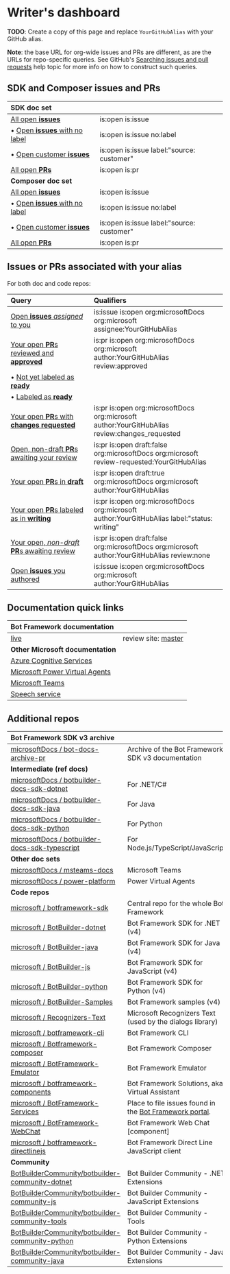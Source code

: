 # Writer's dashboard

**TODO**: Create a copy of this page and replace `YourGitHubAlias` with your GitHub alias.

**Note**: the base URL for org-wide issues and PRs are different, as are the URLs for repo-specific queries.
See GitHub's [Searching issues and pull requests](https://docs.github.com/en/github/searching-for-information-on-github/searching-issues-and-pull-requests) help topic for more info on how to construct such queries.

## SDK and Composer issues and PRs

| SDK doc set |  |
|:-|:-|
| [All open **issues**](https://github.com/MicrosoftDocs/bot-docs/issues) | is:open is:issue |
| &bullet; [Open **issues** with no label](https://github.com/MicrosoftDocs/bot-docs/issues?q=is%3Aopen+is%3Aissue+no%3Alabel) | is:open is:issue no:label |
| &bullet; [Open customer **issues**](https://github.com/MicrosoftDocs/bot-docs/issues?q=is%3Aopen+is%3Aissue+label%3A%22source%3A+customer%22) | is:open is:issue label:"source: customer" |
| [All open **PRs**](https://github.com/MicrosoftDocs/bot-docs-pr/pulls) | is:open is:pr |
| **Composer doc set** |  |
| [All open **issues**](https://github.com/MicrosoftDocs/composer-docs/issues) | is:open is:issue |
| &bullet; [Open **issues** with no label](https://github.com/MicrosoftDocs/composer-docs/issues?q=is%3Aopen+is%3Aissue+no%3Alabel) | is:open is:issue no:label |
| &bullet; [Open customer **issues**](https://github.com/MicrosoftDocs/composer-docs/issues?q=is%3Aopen+is%3Aissue+label%3A%22source%3A+customer%22) | is:open is:issue label:"source: customer" |
| [All open **PRs**](https://github.com/MicrosoftDocs/composer-docs-pr/pulls) | is:open is:pr |

## Issues or PRs associated with your alias

For both doc and code repos:

| Query | Qualifiers |
|:-|:-|
| [Open **issues** _assigned_ to you](https://github.com/issues?q=is%3Aissue+is%3Aopen+org%3AmicrosoftDocs+org%3Amicrosoft+assignee%3AYourGitHubAlias) | is:issue is:open org:microsoftDocs org:microsoft<br/>assignee:YourGitHubAlias |
| [Your open **PR**s reviewed and **approved**](https://github.com/pulls?q=is%3Apr+org%3AmicrosoftDocs+org%3Amicrosoft+author%3AYourGitHubAlias+review%3Aapproved+is%3Aopen) | is:pr is:open org:microsoftDocs org:microsoft<br/>author:YourGitHubAlias review:approved |
| &bullet; [Not yet labeled as **ready**](https://github.com/pulls?q=is%3Apr+org%3AmicrosoftDocs+org%3Amicrosoft+author%3AYourGitHubAlias+review%3Aapproved+is%3Aopen+-label%3A%22status%3A+ready%22) ||
| &bullet; [Labeled as **ready**](https://github.com/pulls?q=is%3Apr+org%3AmicrosoftDocs+org%3Amicrosoft+author%3AYourGitHubAlias+review%3Aapproved+is%3Aopen+label%3A%22status%3A+ready%22) ||
| [Your open **PR**s with **changes requested**](https://github.com/pulls?q=is%3Apr+org%3AmicrosoftDocs+org%3Amicrosoft+author%3AYourGitHubAlias+review%3Achanges_requested+is%3Aopen) | is:pr is:open org:microsoftDocs org:microsoft<br/>author:YourGitHubAlias review:changes_requested |
| [Open, non-draft **PR**s awaiting your review](https://github.com/pulls?q=is%3Apr+is%3Aopen+draft%3Afalse+org%3AmicrosoftDocs+org%3Amicrosoft+review-requested%3AYourGitHubAlias+) | is:pr is:open draft:false org:microsoftDocs org:microsoft<br/>review-requested:YourGitHubAlias |
| [Your open **PR**s in **draft**](https://github.com/pulls?q=is%3Apr+is%3Aopen+draft%3Atrue+org%3AmicrosoftDocs+org%3Amicrosoft+author%3AYourGitHubAlias) | is:pr is:open draft:true org:microsoftDocs org:microsoft<br/>author:YourGitHubAlias |
| [Your open **PR**s labeled as in **writing**](https://github.com/pulls?q=is%3Apr+is%3Aopen+org%3AmicrosoftDocs+org%3Amicrosoft+author%3AYourGitHubAlias+label%3A%22status%3A+writing%22) | is:pr is:open org:microsoftDocs org:microsoft<br/>author:YourGitHubAlias label:"status: writing" |
| [Your open, _non-draft_ **PR**s awaiting review](https://github.com/pulls?q=is%3Apr+is%3Aopen+draft%3Afalse+org%3AmicrosoftDocs+org%3Amicrosoft+author%3AYourGitHubAlias+review%3Anone) | is:pr is:open draft:false org:microsoftDocs org:microsoft<br/>author:YourGitHubAlias review:none |
| [Open **issues** you authored](https://github.com/issues?q=is%3Aissue+is%3Aopen+org%3AmicrosoftDocs+org%3Amicrosoft+author%3AYourGitHubAlias+) | is:issue is:open org:microsoftDocs org:microsoft<br/>author:YourGitHubAlias |

## Documentation quick links

| Bot Framework documentation |  |
|:-|:-|
| [live](https://docs.microsoft.com/azure/bot-service/) | review site: [master](https://review.docs.microsoft.com/azure/bot-service/?branch=master) |
| **Other Microsoft documentation** |  |
| [Azure Cognitive Services](https://docs.microsoft.com/azure/cognitive-services/) |
| [Microsoft Power Virtual Agents](https://docs.microsoft.com/en-us/power-virtual-agents/) |
| [Microsoft Teams](https://docs.microsoft.com/microsoftteams/platform/) |
| [Speech service](https://docs.microsoft.com/azure/cognitive-services/speech-service/) |

## Additional repos

| Bot Framework SDK v3 archive |  |
|:-|:-|
| [microsoftDocs / bot-docs-archive-pr](https://github.com/MicrosoftDocs/bot-docs-archive-pr) | Archive of the Bot Framework SDK v3 documentation |
| **Intermediate (ref docs)** |  |
| [microsoftDocs / botbuilder-docs-sdk-dotnet](https://github.com/MicrosoftDocs/botbuilder-docs-sdk-dotnet) | For .NET/C# |
| [microsoftDocs / botbuilder-docs-sdk-java](https://github.com/MicrosoftDocs/botbuilder-docs-sdk-java) | For Java |
| [microsoftDocs / botbuilder-docs-sdk-python](https://github.com/MicrosoftDocs/botbuilder-docs-sdk-python) | For Python |
| [microsoftDocs / botbuilder-docs-sdk-typescript](https://github.com/MicrosoftDocs/botbuilder-docs-sdk-typescript) | For Node.js/TypeScript/JavaScript |
| **Other doc sets** |  |
| [microsoftDocs / msteams-docs](https://github.com/MicrosoftDocs/msteams-docs) | Microsoft Teams |
| [microsoftDocs / power-platform](https://github.com/MicrosoftDocs/power-platform) | Power Virtual Agents |
| **Code repos** |  |
| [microsoft / botframework-sdk](https://github.com/microsoft/botframework-sdk) | Central repo for the whole Bot Framework |
| [microsoft / BotBuilder-dotnet](https://github.com/Microsoft/BotBuilder-dotnet) | Bot Framework SDK for .NET (v4) |
| [microsoft / BotBuilder-java](https://github.com/Microsoft/BotBuilder-java) | Bot Framework SDK for Java (v4) |
| [microsoft / BotBuilder-js](https://github.com/Microsoft/BotBuilder-js) | Bot Framework SDK for JavaScript (v4) |
| [microsoft / BotBuilder-python](https://github.com/Microsoft/BotBuilder-python) | Bot Framework SDK for Python (v4) |
| [microsoft / BotBuilder-Samples](https://github.com/Microsoft/BotBuilder-Samples) | Bot Framework samples (v4) |
| [microsoft / Recognizers-Text](https://github.com/microsoft/Recognizers-Text) | Microsoft Recognizers Text (used by the dialogs library) |
| [microsoft / botframework-cli](https://github.com/microsoft/botframework-cli) | Bot Framework CLI |
| [microsoft / Botframework-composer](https://github.com/microsoft/Botframework-composer) | Bot Framework Composer |
| [microsoft / BotFramework-Emulator](https://github.com/microsoft/BotFramework-Emulator) | Bot Framework Emulator |
| [microsoft / botframework-components](https://github.com/microsoft/botframework-components) | Bot Framework Solutions, aka Virtual Assistant |
| [microsoft / BotFramework-Services](https://github.com/microsoft/BotFramework-Services) | Place to file issues found in the [Bot Framework portal](https://dev.botframework.com/). |
| [microsoft / BotFramework-WebChat](https://github.com/microsoft/BotFramework-WebChat) | Bot Framework Web Chat [component] |
| [microsoft / botframework-directlinejs](https://github.com/microsoft/botframework-directlinejs) | Bot Framework Direct Line JavaScript client |
| **Community** |  |
| [BotBuilderCommunity/botbuilder-community-dotnet](https://github.com/BotBuilderCommunity/botbuilder-community-dotnet) | Bot Builder Community - .NET Extensions |
| [BotBuilderCommunity/botbuilder-community-js](https://github.com/BotBuilderCommunity/botbuilder-community-js) | Bot Builder Community - JavaScript Extensions |
| [BotBuilderCommunity/botbuilder-community-tools](https://github.com/BotBuilderCommunity/botbuilder-community-tools) | Bot Builder Community - Tools |
| [BotBuilderCommunity/botbuilder-community-python](https://github.com/BotBuilderCommunity/botbuilder-community-python) | Bot Builder Community - Python Extensions |
| [BotBuilderCommunity/botbuilder-community-java](https://github.com/BotBuilderCommunity/botbuilder-community-java) | Bot Builder Community - Java Extensions |

